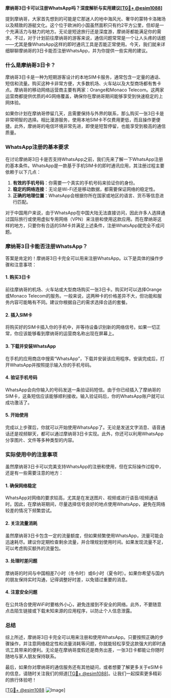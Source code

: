 **摩纳哥3日卡可以注册WhatsApp吗？深度解析与实用建议[[TG💪+ @esim1088](https://t.me/s/esim1088)]**

提到摩纳哥，大家首先想到的可能是它那迷人的地中海风光、奢华的蒙特卡洛赌场以及精致的游艇文化。这个位于欧洲的小国虽然面积只有约2平方公里，但却是一个充满活力与魅力的地方。无论是短途旅行还是深度游，摩纳哥都能满足你的需求。不过，对于计划前往摩纳哥的游客来说，通信问题常常是一个让人头疼的话题——尤其是像WhatsApp这样的即时通讯工具是否能正常使用。今天，我们就来详细聊聊摩纳哥的3日卡能否注册WhatsApp，并为你提供一些实用的建议。

### 什么是摩纳哥3日卡？

摩纳哥3日卡是一种为短期游客设计的本地SIM卡服务，通常包含一定量的通话、短信和流量。购买这种卡非常方便，大多数机场、火车站以及大型商场都有售卡点。摩纳哥的移动网络运营商主要有两家：Orange和Monaco Telecom。这两家运营商都提供优质的4G网络覆盖，确保你在摩纳哥期间能够享受到快速稳定的上网体验。

如果你计划在摩纳哥停留几天，且需要保持与外界的联系，那么购买一张3日卡是非常明智的选择。相比漫游服务，使用本地SIM卡不仅费用更低，而且操作更便捷。此外，摩纳哥的电信环境非常先进，即使是短暂停留，也能享受到极高的通信质量。

### WhatsApp注册的基本要求

在讨论摩纳哥3日卡是否支持WhatsApp之前，我们先来了解一下WhatsApp注册的基本条件。WhatsApp是一款基于手机SIM卡的即时通讯应用，其注册过程主要依赖于以下几点：

1. **有效的手机号码**：你需要一个真实的手机号码来验证你的身份。
2. **稳定的网络连接**：无论是Wi-Fi还是移动数据，都需要保证网络的稳定性。
3. **正确的地理位置**：WhatsApp会根据你所在国家或地区的语言、货币等信息进行匹配。

对于中国用户来说，由于WhatsApp在中国大陆无法直接访问，因此许多人选择通过国际旅行或使用虚拟专用网络（VPN）来注册和使用这款应用。而在摩纳哥这样的地方，只要你有合适的SIM卡并满足上述条件，注册WhatsApp就完全不成问题。

### 摩纳哥3日卡能否注册WhatsApp？

答案是肯定的！摩纳哥3日卡完全可以用来注册WhatsApp。以下是具体的操作步骤和注意事项：

#### 1. 购买3日卡
前往摩纳哥的机场、火车站或大型商场购买一张3日卡。购买时可以选择Orange或Monaco Telecom的服务。一般来说，这两种卡的价格差异不大，但功能和服务内容可能略有不同。建议你根据自己的需求选择合适的套餐。

#### 2. 插入SIM卡
将购买好的SIM卡插入你的手机中，并等待设备识别新的网络信号。如果一切正常，你应该能够看到摩纳哥的运营商名称出现在屏幕上。

#### 3. 下载并安装WhatsApp
在手机的应用商店中搜索“WhatsApp”，下载并安装该应用程序。安装完成后，打开WhatsApp并按照提示输入你的手机号码。

#### 4. 验证手机号码
WhatsApp会向你输入的号码发送一条验证码短信。由于你已经插入了摩纳哥的SIM卡，这条短信应该能够顺利接收。输入验证码后，你的WhatsApp账户就可以成功激活了。

#### 5. 开始使用
完成以上步骤后，你就可以开始使用WhatsApp了。无论是发送文字消息、语音通话还是视频聊天，都可以通过摩纳哥3日卡实现。此外，你还可以利用WhatsApp分享图片、文件等多种类型的内容。

### 实际使用中的注意事项

虽然摩纳哥3日卡可以完美支持WhatsApp的注册和使用，但在实际操作过程中，还是有一些需要注意的地方：

#### 1. 确保网络稳定
WhatsApp对网络的要求较高，尤其是在发送图片、视频或进行语音/视频通话时。因此，在摩纳哥期间，尽量选择信号良好的地点使用WhatsApp，避免在网络较差的情况下频繁尝试。

#### 2. 关注流量消耗
虽然摩纳哥3日卡包含一定的流量额度，但如果频繁使用WhatsApp，流量可能会迅速耗尽。建议你定期检查剩余流量，并合理规划使用时间。如果发现流量不足，可以考虑购买额外的流量包。

#### 3. 处理时差问题
摩纳哥的时间与中国相差7小时（冬令时）或6小时（夏令时）。如果你希望与国内的朋友保持实时沟通，记得调整好时差，以免错过重要的消息。

#### 4. 注意安全问题
在公共场合使用WiFi时要格外小心，避免连接到不安全的网络。此外，不要随意点击陌生链接或下载未知来源的应用程序，以防止个人信息泄露。

### 总结

综上所述，摩纳哥3日卡完全可以用来注册和使用WhatsApp。只要按照正确的步骤操作，并注意网络稳定性和流量消耗等问题，你就能轻松享受这款强大的即时通讯工具带来的便利。无论是在摩纳哥度假还是商务出差，一张3日卡都能让你随时随地与家人朋友保持联系。

最后，如果你对摩纳哥的通信服务还有其他疑问，或者想要了解更多关于eSIM卡的信息，请随时关注我们的频道[[TG💪+ @esim1088](https://t.me/s/esim1088)]。让我们一起探索更多精彩的旅行体验吧！

[[TG💪+ @esim1088](https://t.me/s/esim1088) ![Image](https://i.postimg.cc/4NQfJmqS/Snipaste-2025-05-13-00-14-12.png)]